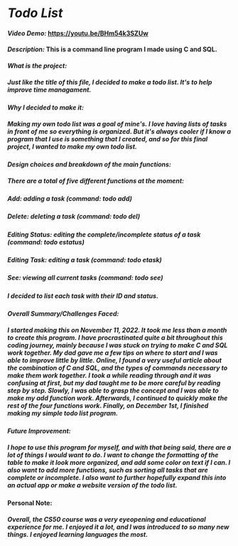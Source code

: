 # *Todo List*

#### *Video Demo:*  https://youtu.be/BHm54k3SZUw
#### *Description:* This is a command line program I made using C and SQL.

#### *What is the project:*
##### Just like the title of this file, I decided to make a todo list. It's to help improve time managament.

#### *Why I decided to make it:*
##### Making my own todo list was a goal of mine's. I love having lists of tasks in front of me so everything is organized. But it's always cooler if I know a program that I use is something that I created, and so for this final project, I wanted to make my own todo list.

#### *Design choices and breakdown of the main functions:*
##### There are a total of five different functions at the moment:

##### *Add:* adding a task (command: todo add)
##### *Delete:* deleting a task (command: todo del)
##### *Editing Status:* editing the complete/incomplete status of a task (command: todo estatus)
##### *Editing Task:* editing a task (command: todo etask)
##### *See:* viewing all current tasks (command: todo see)

##### I decided to list each task with their ID and status.

#### *Overall Summary/Challenges Faced:*
##### I started making this on November 11, 2022. It took me less than a month to create this program. I have procrastinated quite a bit throughout this coding journey, mainly because I was stuck on trying to make C and SQL work together. My dad gave me a few tips on where to start and I was able to improve little by little. Online, I found a very useful article about the combination of C and SQL, and the types of commands necessary to make them work together. I took a while reading through and it was confusing at first, but my dad taught me to be more careful by reading step by step. Slowly, I was able to grasp the concept and I was able to make my add function work. Afterwards, I continued to quickly make the rest of the four functions work. Finally, on December 1st, I finished making my simple todo list program.

#### *Future Improvement:*
##### I hope to use this program for myself, and with that being said, there are a lot of things I would want to do. I want to change the formatting of the table to make it look more organized, and add some color on text if I can. I also want to add more functions, such as sorting all tasks that are complete or incomplete. I also want to further hopefully expand this into an actual app or make a website version of the todo list.

#### Personal Note:
##### Overall, the CS50 course was a very eyeopening and educational experience for me. I enjoyed it a lot, and I was introduced to so many new things. I enjoyed learning languages the most.

